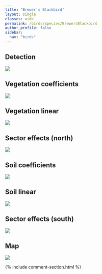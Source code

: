 ```yaml
---
title: "Brewer's Blackbird"
layout: single
classes: wide
permalink: /birds/species/BrewersBlackbird
author_profile: false
sidebar:
  nav: "birds"
---
```


<h2>Detection</h2>

<a href="https://beallen.github.io/DevelopmentWebsite/assets/images/birds/BrewersBlackbird/det.jpg">
<img src="https://beallen.github.io/DevelopmentWebsite/assets/images/birds/BrewersBlackbird/det.jpg">
</a>

<h2>Vegetation coefficients</h2>

<a href="https://beallen.github.io/DevelopmentWebsite/assets/images/birds/BrewersBlackbird/veghf.jpg">
<img src="https://beallen.github.io/DevelopmentWebsite/assets/images/birds/BrewersBlackbird/veghf.jpg">
</a>

<h2>Vegetation linear</h2>

<a href="https://beallen.github.io/DevelopmentWebsite/assets/images/birds/BrewersBlackbird/lin-north.jpg">
<img src="https://beallen.github.io/DevelopmentWebsite/assets/images/birds/BrewersBlackbird/lin-north.jpg">
</a>

<h2>Sector effects (north)</h2>

<a href="https://beallen.github.io/DevelopmentWebsite/assets/images/birds/BrewersBlackbird/sector-north.jpg">
<img src="https://beallen.github.io/DevelopmentWebsite/assets/images/birds/BrewersBlackbird/sector-north.jpg">
</a>

<h2>Soil coefficients</h2>

<a href="https://beallen.github.io/DevelopmentWebsite/assets/images/birds/BrewersBlackbird/soilhf.jpg">
<img src="https://beallen.github.io/DevelopmentWebsite/assets/images/birds/BrewersBlackbird/soilhf.jpg">
</a>

<h2>Soil linear</h2>

<a href="https://beallen.github.io/DevelopmentWebsite/assets/images/birds/BrewersBlackbird/lin-south.jpg">
<img src="https://beallen.github.io/DevelopmentWebsite/assets/images/birds/BrewersBlackbird/lin-south.jpg">
</a>

<h2>Sector effects (south)</h2>

<a href="https://beallen.github.io/DevelopmentWebsite/assets/images/birds/BrewersBlackbird/sector-south.jpg">
<img src="https://beallen.github.io/DevelopmentWebsite/assets/images/birds/BrewersBlackbird/sector-south.jpg">
</a>

<h2>Map</h2>

<a href="https://beallen.github.io/DevelopmentWebsite/assets/images/birds/BrewersBlackbird/map.jpg">
<img src="https://beallen.github.io/DevelopmentWebsite/assets/images/birds/BrewersBlackbird/map.jpg">
</a>

{% include comment-section.html %}
